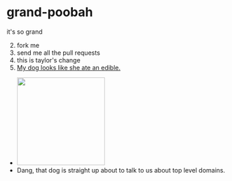 # grand-poobah

it's so grand

2. fork me
3. send me all the pull requests
4. this is taylor's change
5. [My dog looks like she ate an edible.](http://imgur.com/gallery/uuW3U)
  * <img src=http://i.imgur.com/rHWwhFv.jpg width=200>
  * Dang, that dog is straight up about to talk to us about top level domains.
